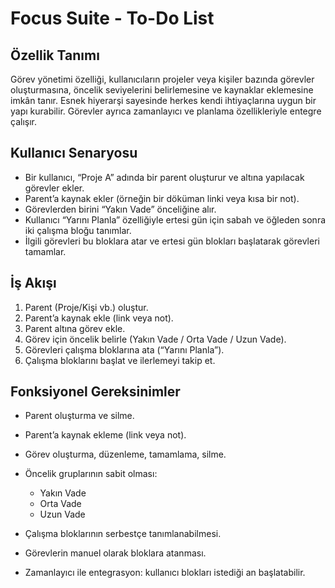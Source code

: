 # Focus Suite - To-Do List

## Özellik Tanımı

Görev yönetimi özelliği, kullanıcıların projeler veya kişiler bazında görevler oluşturmasına, öncelik seviyelerini belirlemesine ve kaynaklar eklemesine imkân tanır. Esnek hiyerarşi sayesinde herkes kendi ihtiyaçlarına uygun bir yapı kurabilir. Görevler ayrıca zamanlayıcı ve planlama özellikleriyle entegre çalışır.

## Kullanıcı Senaryosu

* Bir kullanıcı, “Proje A” adında bir parent oluşturur ve altına yapılacak görevler ekler.
* Parent’a kaynak ekler (örneğin bir döküman linki veya kısa bir not).
* Görevlerden birini “Yakın Vade” önceliğine alır.
* Kullanıcı “Yarını Planla” özelliğiyle ertesi gün için sabah ve öğleden sonra iki çalışma bloğu tanımlar.
* İlgili görevleri bu bloklara atar ve ertesi gün blokları başlatarak görevleri tamamlar.

## İş Akışı

1. Parent (Proje/Kişi vb.) oluştur.
2. Parent’a kaynak ekle (link veya not).
3. Parent altına görev ekle.
4. Görev için öncelik belirle (Yakın Vade / Orta Vade / Uzun Vade).
5. Görevleri çalışma bloklarına ata (“Yarını Planla”).
6. Çalışma bloklarını başlat ve ilerlemeyi takip et.

## Fonksiyonel Gereksinimler

* Parent oluşturma ve silme.
* Parent’a kaynak ekleme (link veya not).
* Görev oluşturma, düzenleme, tamamlama, silme.
* Öncelik gruplarının sabit olması:

  * Yakın Vade
  * Orta Vade
  * Uzun Vade
* Çalışma bloklarının serbestçe tanımlanabilmesi.
* Görevlerin manuel olarak bloklara atanması.
* Zamanlayıcı ile entegrasyon: kullanıcı blokları istediği an başlatabilir.
